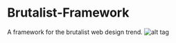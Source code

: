 # Brutalist-Framework
A framework for the brutalist web design trend.
![alt tag](http://www.brutalistframework.com/assets/images/bf-cover.jpg)
